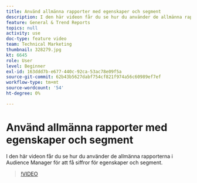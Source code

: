 ```yaml
---
title: Använd allmänna rapporter med egenskaper och segment
description: I den här videon får du se hur du använder de allmänna rapporterna i Audience Manager för att få siffror för egenskaper och segment.
feature: General & Trend Reports
topics: null
activity: use
doc-type: feature video
team: Technical Marketing
thumbnail: 328279.jpg
kt: 6645
role: User
level: Beginner
exl-id: 163ddd7b-e677-440c-92ca-53ac78e09f5a
source-git-commit: 62b43b5627dabf754cf821f974a56c60989ef7ef
workflow-type: tm+mt
source-wordcount: '54'
ht-degree: 0%

---
```


# Använd allmänna rapporter med egenskaper och segment

I den här videon får du se hur du använder de allmänna rapporterna i Audience Manager för att få siffror för egenskaper och segment.

>[!VIDEO](https://video.tv.adobe.com/v/328279/?quality=12&learn=on)
